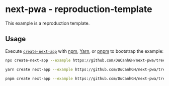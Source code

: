 # next-pwa - reproduction-template

This example is a reproduction template.

## Usage

Execute [`create-next-app`](https://github.com/vercel/next.js/tree/canary/packages/create-next-app) with [npm](https://docs.npmjs.com/cli/init), [Yarn](https://yarnpkg.com/lang/en/docs/cli/create/), or [pnpm](https://pnpm.io) to bootstrap the example:

```bash
npx create-next-app --example https://github.com/DuCanhGH/next-pwa/tree/master/examples/reproduction-template reproduction
```

```bash
yarn create next-app --example https://github.com/DuCanhGH/next-pwa/tree/master/examples/reproduction-template reproduction
```

```bash
pnpm create next-app --example https://github.com/DuCanhGH/next-pwa/tree/master/examples/reproduction-template reproduction
```
